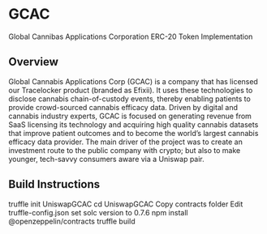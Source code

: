 # GCAC
Global Cannibas Applications Corporation ERC-20 Token Implementation

## Overview
Global Cannabis Applications Corp (GCAC) is a company that has licensed our Tracelocker product (branded as Efixii).  It uses these technologies to disclose cannabis chain-of-custody events, thereby enabling patients to provide crowd-sourced cannabis efficacy data. Driven by digital and cannabis industry experts, GCAC is focused on generating revenue from SaaS licensing its technology and acquiring high quality cannabis datasets that improve patient outcomes and to become the world’s largest cannabis efficacy data provider.
The main driver of the project was to create an investment route to the public company with crypto; but also to make younger, tech-savvy consumers aware via a Uniswap pair.



## Build Instructions
truffle init UniswapGCAC
cd UniswapGCAC
Copy contracts folder
Edit truffle-config.json set solc version to 0.7.6
npm install @openzeppelin/contracts
truffle build
